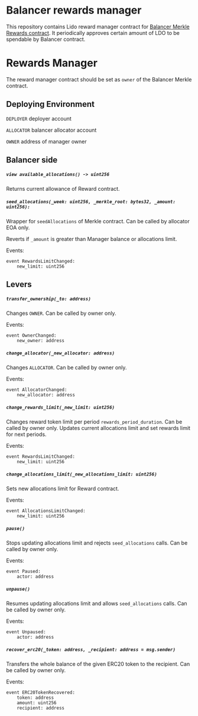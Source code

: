 # Balancer rewards manager

This repository contains Lido reward manager contract for [Balancer Merkle Rewards contract](https://github.com/balancer-labs/balancer-v2-monorepo/blob/master/pkg/distributors/contracts/MerkleRedeem.sol).
It periodically approves certain amount of LDO to be spendable by Balancer contract.

# Rewards Manager

The reward manager contract should be set as `owner` of the Balancer Merkle contract.

## Deploying Environment

`DEPLOYER` deployer account

`ALLOCATOR` balancer allocator account

`OWNER` address of manager owner

## Balancer side

##### `view available_allocations() -> uint256`

Returns current allowance of Reward contract.

##### `seed_allocations(_week: uint256, _merkle_root: bytes32, _amount: uint256):`

Wrapper for `seedAllocations` of Merkle contract. 
Can be called by allocator EOA only.

Reverts if `_amount` is greater than Manager balance or allocations limit.

Events:

```vyper=
event RewardsLimitChanged:
    new_limit: uint256
```

## Levers

##### `transfer_ownership(_to: address)`

Changes `OWNER`. Can be called by owner only.

Events:

```vyper=
event OwnerChanged:
    new_owner: address
```

##### `change_allocator(_new_allocator: address)`

Changes `ALLOCATOR`. Can be called by owner only.

Events:

```vyper=
event AllocatorChanged:
    new_allocator: address
```

##### `change_rewards_limit(_new_limit: uint256)`

Changes reward token limit per period `rewards_period_duration`. Can be called by owner only. 
Updates current allocations limit and set rewards limit for next periods.

Events:
```vyper=
event RewardsLimitChanged:
    new_limit: uint256
```

##### `change_allocations_limit(_new_allocations_limit: uint256)`

Sets new allocations limit for Reward contract.

Events:
```vyper=
event AllocationsLimitChanged:
    new_limit: uint256
```



##### `pause()`

Stops updating allocations limit and rejects `seed_allocations` calls. Can be called by owner only.

Events:
```vyper=
event Paused:
    actor: address
```

##### `unpause()`

Resumes updating allocations limit and allows `seed_allocations` calls. Can be called by owner only.

Events:
```vyper=
event Unpaused:
    actor: address
```

##### `recover_erc20(_token: address, _recipient: address = msg.sender)`

Transfers the whole balance of the given ERC20 token to the recipient. Can be called by owner only.

Events:
```vyper=
event ERC20TokenRecovered:
    token: address
    amount: uint256
    recipient: address
```
